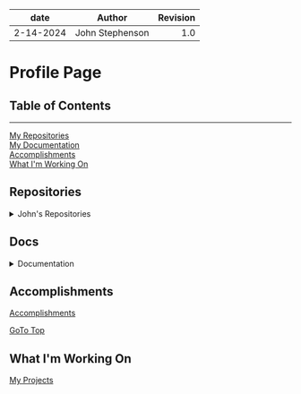 | date | Author | Revision |
| :-------: |:---------------: |-------: |
| 2-14-2024 | John Stephenson | 1.0 |  

# Profile Page

## Table of Contents  
---  
[My Repositories](#repositories)  
[My Documentation](#docs)  
[Accomplishments](#accomplishments)  
[What I'm Working On](#what-im-working-on)  

## Repositories  

<details>

<summary>John's Repositories</summary>   

<details>

<summary>Nextbns</summary>

[Next.js CSS Variables](https://github.com/John-Stephenson-STL/nextjs-seo-navbar-css-variables-starter)  

[Next.js DarkMode](https://github.com/John-Stephenson-STL/nextjs-darkmode-toggle-css-variables-seo)  

</details>

<details>

<summary>React.js</summary>

[React Hooks](https://github.com/John-Stephenson-STL/React-todo-with-hooks)  

[React.js CSS Variable Dark Mode Toggle](https://github.com/John-Stephenson-STL/reactjs-darkmode-toggle-css-variables-seo-starter)  

[React CSS Modules](https://github.com/John-Stephenson-STL/React-Hooks-CSS-Module)  

[React Hook Router](https://github.com/John-Stephenson-STL/React-Hook_Router)  

[Goto Top](#profile-page)  

</details>

</details>  

## Docs  

<details>

<summary>Documentation</summary>   


[How To](https://github.com/John-Stephenson-STL/MarkDown-Documentation/blob/main/How-To.md)  

[Website Documentation](https://github.com/John-Stephenson-STL/MarkDown-Documentation/blob/main/John.S.Doc.md)  

[GoTo Top](#profile-page)  

</details>

## Accomplishments  

[Accomplishments](https://github.com/John-Stephenson-STL/MarkDown-Documentation/blob/main/Accomplishments.md)  

[GoTo Top](#profile-page)  

## What I'm Working On

[My Projects](https://github.com/John-Stephenson-STL/MarkDown-Documentation/blob/main/Working-On.md)  
